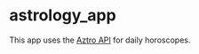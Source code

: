 # astrology_app

This app uses the [Aztro API](https://github.com/sameerkumar18/aztro) for daily horoscopes.
